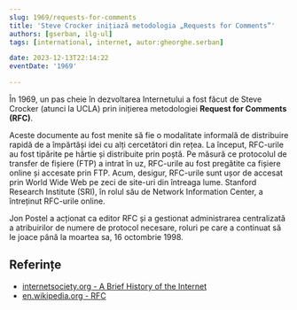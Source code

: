 ```yaml
---
slug: 1969/requests-for-comments
title: 'Steve Crocker inițiază metodologia „Requests for Comments”'
authors: [gserban, ilg-ul]
tags: [international, internet, autor:gheorghe.serban]

date: 2023-12-13T22:14:22
eventDate: '1969'

---
```


În 1969, un pas cheie în dezvoltarea Internetului
a fost făcut de Steve Crocker (atunci la UCLA)
prin inițierea metodologiei **Request for Comments (RFC)**.

<!-- truncate -->

Aceste documente au fost menite să fie o modalitate informală de
distribuire rapidă de a împărtăși idei cu alți cercetători
din rețea. La început, RFC-urile au fost tipărite pe hârtie
și distribuite prin poștă. Pe măsură ce protocolul de transfer
de fișiere (FTP) a intrat în uz, RFC-urile au fost pregătite ca
fișiere online și accesate prin FTP. Acum, desigur, RFC-urile
sunt ușor de accesat prin World Wide Web pe zeci de site-uri
din întreaga lume. Stanford Research Institute (SRI),
în rolul său de Network Information Center,
a întreținut RFC-urile online.

Jon Postel a acționat ca editor
RFC și a gestionat administrarea centralizată a atribuirilor
de numere de protocol necesare, roluri pe care a continuat
să le joace până la moartea sa, 16 octombrie 1998.

## Referințe

- [internetsociety.org - A Brief History of the Internet](https://www.internetsociety.org/internet/history-internet/brief-history-internet/)
- [en.wikipedia.org - RFC](https://en.wikipedia.org/wiki/Request_for_Comments)
